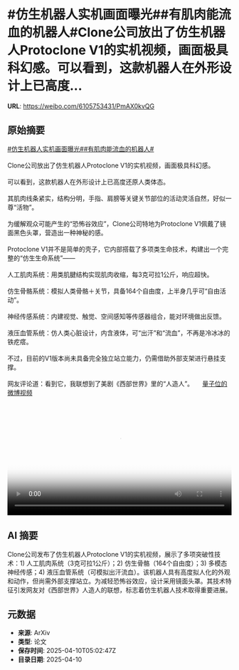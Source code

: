 # #仿生机器人实机画面曝光##有肌肉能流血的机器人#Clone公司放出了仿生机器人Protoclone V1的实机视频，画面极具科幻感。可以看到，这款机器人在外形设计上已高度...

**URL**: https://weibo.com/6105753431/PmAX0kvQG

## 原始摘要

<a href="https://m.weibo.cn/search?containerid=231522type%3D1%26t%3D10%26q%3D%23%E4%BB%BF%E7%94%9F%E6%9C%BA%E5%99%A8%E4%BA%BA%E5%AE%9E%E6%9C%BA%E7%94%BB%E9%9D%A2%E6%9B%9D%E5%85%89%23&amp;extparam=%23%E4%BB%BF%E7%94%9F%E6%9C%BA%E5%99%A8%E4%BA%BA%E5%AE%9E%E6%9C%BA%E7%94%BB%E9%9D%A2%E6%9B%9D%E5%85%89%23" data-hide=""><span class="surl-text">#仿生机器人实机画面曝光#</span></a><a href="https://m.weibo.cn/search?containerid=231522type%3D1%26t%3D10%26q%3D%23%E6%9C%89%E8%82%8C%E8%82%89%E8%83%BD%E6%B5%81%E8%A1%80%E7%9A%84%E6%9C%BA%E5%99%A8%E4%BA%BA%23&amp;extparam=%23%E6%9C%89%E8%82%8C%E8%82%89%E8%83%BD%E6%B5%81%E8%A1%80%E7%9A%84%E6%9C%BA%E5%99%A8%E4%BA%BA%23" data-hide=""><span class="surl-text">#有肌肉能流血的机器人#</span></a><br><br>Clone公司放出了仿生机器人Protoclone V1的实机视频，画面极具科幻感。<br><br>可以看到，这款机器人在外形设计上已高度还原人类体态。<br><br>其肌肉线条紧实，结构分明，手指、肩膀等关键关节部位的活动灵活自然，好似一尊“活物”。<br><br>为缓解观众可能产生的“恐怖谷效应”，Clone公司特地为Protoclone V1佩戴了镜面黑色头罩，营造出一种神秘的感。<br><br>Protoclone V1并不是简单的壳子，它内部搭载了多项类生命技术，构建出一个完整的“仿生生命系统”——<br><br>人工肌肉系统：用类肌腱结构实现肌肉收缩，每3克可拉1公斤，响应超快。<br><br>仿生骨骼系统：模拟人类骨骼＋关节，具备164个自由度，上半身几乎可“自由活动”。<br><br>神经传感系统：内建视觉、触觉、空间感知等传感器组合，能对环境做出反馈。<br><br>液压血管系统：仿人类心脏设计，内含液体，可“出汗”和“流血”，不再是冷冰冰的铁疙瘩。<br><br>不过，目前的V1版本尚未具备完全独立站立能力，仍需借助外部支架进行悬挂支撑。<br><br>网友评论道：看到它，我联想到了美剧《西部世界》里的“人造人”。 <a href="https://video.weibo.com/show?fid=1034:5153852295413831" data-hide=""><span class="url-icon"><img style="width: 1rem;height: 1rem" src="https://h5.sinaimg.cn/upload/2015/09/25/3/timeline_card_small_video_default.png" referrerpolicy="no-referrer"></span><span class="surl-text">量子位的微博视频</span></a><br clear="both"><div style="clear: both"></div><video controls="controls" poster="https://tvax2.sinaimg.cn/orj480/006Fd7o3ly1i0bkvwwcf4j30k00zk755.jpg" style="width: 100%"><source src="https://f.video.weibocdn.com/o0/3MRYq0EKlx08nmkTJ47601041200nrlA0E010.mp4?label=mp4_720p&amp;template=720x1280.24.0&amp;ori=0&amp;ps=1CwnkDw1GXwCQx&amp;Expires=1744264957&amp;ssig=8g1iO0yRGf&amp;KID=unistore,video"><source src="https://f.video.weibocdn.com/o0/WxLPVfMplx08nmkT1B4c01041200e7xV0E010.mp4?label=mp4_hd&amp;template=540x960.24.0&amp;ori=0&amp;ps=1CwnkDw1GXwCQx&amp;Expires=1744264957&amp;ssig=y7hAeFrfhs&amp;KID=unistore,video"><source src="https://f.video.weibocdn.com/o0/t1xq36rmlx08nmkRXJUI010412007R370E010.mp4?label=mp4_ld&amp;template=360x640.24.0&amp;ori=0&amp;ps=1CwnkDw1GXwCQx&amp;Expires=1744264957&amp;ssig=H2aadKWLbN&amp;KID=unistore,video"><p>视频无法显示，请前往<a href="https://video.weibo.com/show?fid=1034%3A5153852295413831" target="_blank" rel="noopener noreferrer">微博视频</a>观看。</p></video>

## AI 摘要

Clone公司发布了仿生机器人Protoclone V1的实机视频，展示了多项突破性技术：1) 人工肌肉系统（3克可拉1公斤）；2) 仿生骨骼（164个自由度）；3) 多模态神经传感；4) 液压血管系统（可模拟出汗流血）。该机器人具有高度拟人化的外观和动作，但尚需外部支撑站立。为减轻恐怖谷效应，设计采用镜面头罩。其技术特征引发网友对《西部世界》人造人的联想，标志着仿生机器人技术取得重要进展。

## 元数据

- **来源**: ArXiv
- **类型**: 论文
- **保存时间**: 2025-04-10T05:02:47Z
- **目录日期**: 2025-04-10
